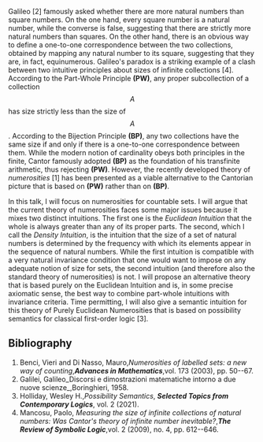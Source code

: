 



Galileo [2] famously asked whether there are more natural numbers than square numbers. On the one hand, every square number is a natural number, while the converse is false, suggesting that there are strictly more natural numbers than squares. On the other hand, there is an obvious way to define a one-to-one correspondence between the two collections, obtained by mapping any natural number to its square, suggesting that they are, in fact, equinumerous. Galileo's paradox is a striking example of a clash between two intuitive principles about sizes of infinite collections [4]. According to the Part-Whole Principle **(PW)**, any proper subcollection of a collection $$A$$ has size strictly less than the size of $$A$$. According to the Bijection Principle **(BP)**, any two collections have the same size if and only if there is a one-to-one correspondence between them. While the modern notion of cardinality obeys both principles in the finite, Cantor famously adopted **(BP)** as the foundation of his transfinite arithmetic, thus rejecting **(PW)**. However, the recently developed theory of _numerosities_ [1] has been presented as a viable alternative to the Cantorian picture that is based on **(PW)** rather than on **(BP)**.  


In this talk, I will focus on numerosities for countable sets. I will argue that the current theory of numerosities faces some major issues because it mixes two distinct intuitions. The first one is the _Euclidean Intuition_ that the whole is always greater than any of its proper parts. The second, which I call the _Density Intuition_, is the intuition that the size of a set of natural numbers is determined by the frequency with which its elements appear in the sequence of natural numbers. While the first intuition is compatible with a very natural invariance condition that one would want to impose on any adequate notion of size for sets, the second intuition (and therefore also the standard theory of numerosities) is not. I will propose an alternative theory that is based purely on the Euclidean Intuition and is, in some precise axiomatic sense, the best way to combine part-whole intuitions with invariance criteria. Time permitting, I will also give a semantic intuition for this theory of Purely Euclidean Numerosities that is based on possibility semantics for classical first-order logic [3].




## Bibliography











1. Benci, Vieri and Di Nasso, Mauro,_Numerosities of labelled sets: a new way of counting_,**_Advances in Mathematics_**,vol. 173 (2003), pp. 50--67.
2. Galilei, Galileo_Discorsi e dimostrazioni matematiche intorno a due nuove scienze_,Boringhieri, 1958.
3.  Holliday, Wesley H.,_Possibility Semantics_, **_Selected Topics from Contemporary Logics_**, vol. 2 (2021).
4. Mancosu, Paolo,  _Measuring the size of infinite collections of natural numbers: Was Cantor's theory of infinite number inevitable?_,**_The Review of Symbolic Logic_**,vol. 2 (2009), no. 4, pp. 612--646.





